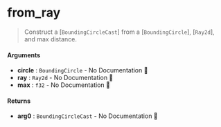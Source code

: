 # from\_ray

>  Construct a [`BoundingCircleCast`] from a [`BoundingCircle`], [`Ray2d`], and max distance.

#### Arguments

- **circle** : `BoundingCircle` \- No Documentation 🚧
- **ray** : `Ray2d` \- No Documentation 🚧
- **max** : `f32` \- No Documentation 🚧

#### Returns

- **arg0** : `BoundingCircleCast` \- No Documentation 🚧